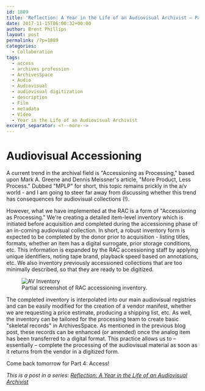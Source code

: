 ```yaml
---
id: 1889
title: 'Reflection: A Year in the Life of an Audiovisual Archivist – Part 3'
date: 2017-11-15T06:00:32+00:00
author: Brent Phillips
layout: post
permalink: /?p=1889
categories:
  - Collaboration
tags:
  - access
  - archives profession
  - ArchivesSpace
  - Audio
  - Audiovisual
  - audiovisual digitization
  - description
  - Film
  - metadata
  - Video
  - Year in the Life of an Audiovisual Archivist
excerpt_separator: <!--more-->
---
```

# Audiovisual Accessioning

A current trend in the archival field is "Accessioning as Processing," based upon Mark A. Greene and Dennis Meissner's article, "More Product, Less Process." Dubbed "MPLP" for short, this topic remains prickly in the a/v world - and I am going to steer far away from discussing whether this trend has consequences for audiovisual collections (!).

<!--more-->

However, what we have implemented at the RAC is a form of "Accessioning as Processing." We're creating a detailed item-level inventory which is initiated before acquisition and completed during the accessioning phase of an in-coming audiovisual collection. In short, a robust inventory form is expected to be completed by the donor prior to acquisition - listing titles, formats, whether an item has a digital surrogate, prior storage conditions, etc. This information is expanded by the RAC accessioning staff by applying unique identifiers, noting tape brand, playback speed based on annotations, etc. We also inventory previously accessioned collections that are too minimally described, so that they are ready to be digitized.

<figure>
<img src="{{ site.baseurl }}/wp-content/uploads/2017/11/Inventory.jpg" alt="AV Inventory">
<figcaption>Partial screenshot of RAC accessioning inventory.</figcaption>
</figure>

The completed inventory is interpolated into our main audiovisual registries and can be easily modified for the creation of a vendor manifest, whether we are requesting a price estimate, producing a shipping list, etc. As well, the inventory can be tailored for the processing team to create basic "skeletal records" in ArchivesSpace. As mentioned in the previous blog post, these records can be enhanced (or amended) once the analog item has been transferred to a digital format. This practice allows us to – essentially – complete the processing of the audiovisual material as soon as it returns from the vendor in a digitized form.

Come back tomorrow for Part 4: Access!

_This is a post in a series: [Reflection: A Year in the Life of an Audiovisual Archivist](http://blog.rockarch.org/?tag=year-in-the-life-of-an-audiovisual-archivist)_
